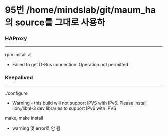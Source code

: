 # 95번 /home/mindslab/git/maum_ha의 source를 그대로 사용하

### HAProxy
***
rpm install 시
- Failed to get D-Bus connection: Operation not permitted

### Keepalived
***
./configure
- Warning - this build will not support IPVS with IPv6. Please install libn;/libnl-3 dev libraries to support IPv6 with IPVS

make, make install
- warning 및 error로 안 됨
